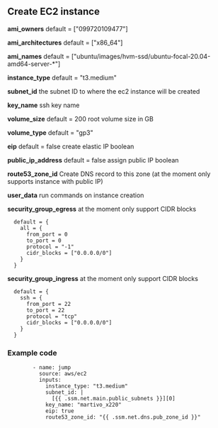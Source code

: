 ## Create EC2 instance ##



__ami_owners__  default = ["099720109477"]

__ami_architectures__ default = ["x86_64"]

__ami_names__ default = ["ubuntu/images/hvm-ssd/ubuntu-focal-20.04-amd64-server-*"]

__instance_type__ default = "t3.medium"

__subnet_id__ the subnet ID to where the ec2 instance will be created

__key_name__ ssh key name

__volume_size__ default = 200 root volume size in GB

__volume_type__ default = "gp3"

__eip__ default = false create elastic IP boolean

__public_ip_address__ default = false assign public IP boolean

__route53_zone_id__ Create DNS record to this zone (at the moment only supports instance with public IP)

__user_data__ run commands on instance creation

__security_group_egress__ at the moment only support CIDR blocks
```
  default = {
    all = {
      from_port = 0
      to_port = 0
      protocol = "-1"
      cidr_blocks = ["0.0.0.0/0"]
    }
  }
```

__security_group_ingress__ at the moment only support CIDR blocks
```
  default = {
    ssh = {
      from_port = 22
      to_port = 22
      protocol = "tcp"
      cidr_blocks = ["0.0.0.0/0"]
    }
  }
```

### Example code ###

```
        - name: jump
          source: aws/ec2
          inputs:
            instance_type: "t3.medium"
            subnet_id: |
              [{{ .ssm.net.main.public_subnets }}][0]
            key_name: "martivo_x220"
            eip: true
            route53_zone_id: "{{ .ssm.net.dns.pub_zone_id }}"

```
